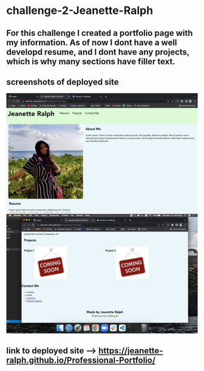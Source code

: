 # challenge-2-Jeanette-Ralph

## For this challenge I created a portfolio page with my information. As of now I dont have a well developd resume, and I dont have any projects, which is why many sections have filler text. 


## screenshots of deployed site 
![Screenshot 1 of Portfolio Page](Assets/p1.png)
![Screenshot 2 of Portfolio Page](Assets/p2.png)

## link to deployed site -->  https://jeanette-ralph.github.io/Professional-Portfolio/ 



